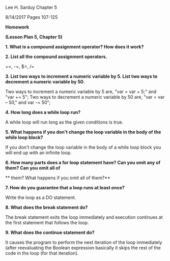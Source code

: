 Lee H. Sarduy                                                                                                             Chapter 5

8/14/2017                                                                                                                    Pages 107-125

**Homework**

**(Lesson Plan 5, Chapter 5)**

**1. What is a compound assignment operator? How does it work?**

**2. List all the compound assignment operators.**

+=, -=, $=, /=

**3. List two ways to increment a numeric variable by 5. List two ways to decrement a numeric variable by 50.**

Two ways to increment a numeric variable by 5 are, &quot;var = var + 5;&quot; and &quot;var += 5&quot;; Two ways to decrement a numeric variable by 50 are, &quot;var = var – 50,&quot; and var -= 50&quot;;

**4. How long does a while loop run?**

A while loop will run long as the given conditions is true.

**5. What happens if you don&#39;t change the loop variable in the body of the while loop block?**

If you don&#39;t change the loop variable in the body of a while loop block you will end up with an infinite loop.

**6. How many parts does a for loop statement have? Can you omit any of them? Can you omit all of**

**  them? What happens if you omit all of them?**

**7. How do you guarantee that a loop runs at least once?**

Write the loop as a DO statement.

**8. What does the break statement do?**

The break statement exits the loop immediately and execution continues at the first statement that follows the loop.

**9. What does the continue statement do?**

It causes the program to perform the next iteration of the loop immediately (after reevaluating the Boolean expression basically it skips the rest of the code in the loop (for that iteration).
